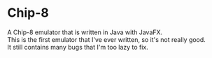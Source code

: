 # Chip-8
A Chip-8 emulator that is written in Java with JavaFX.  
This is the first emulator that I've ever written, so it's not really good.  
It still contains many bugs that I'm too lazy to fix.
